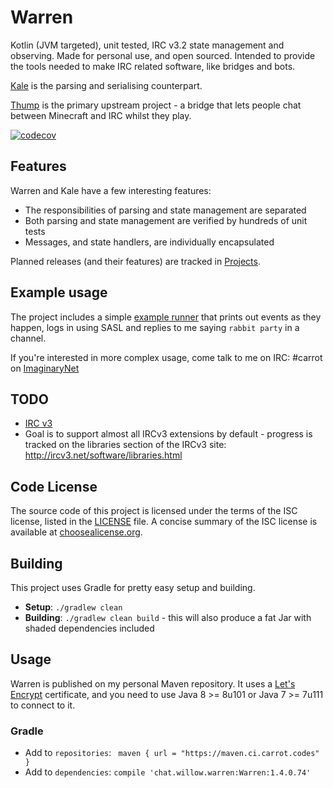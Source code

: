 # Warren

Kotlin (JVM targeted), unit tested, IRC v3.2 state management and observing. Made for personal use, and open sourced. Intended to provide the tools needed to make IRC related software, like bridges and bots.

[Kale](https://github.com/WillowChat/Kale) is the parsing and serialising counterpart.

[Thump](https://github.com/WillowChat/Thump) is the primary upstream project - a bridge that lets people chat between Minecraft and IRC whilst they play.

[![codecov](https://codecov.io/gh/WillowChat/Warren/branch/develop/graph/badge.svg)](https://codecov.io/gh/WillowChat/Warren)

## Features

Warren and Kale have a few interesting features:

* The responsibilities of parsing and state management are separated
* Both parsing and state management are verified by hundreds of unit tests
* Messages, and state handlers, are individually encapsulated

Planned releases (and their features) are tracked in [Projects](https://github.com/WillowChat/Warren/projects).

## Example usage

The project includes a simple [example runner](https://github.com/WillowChat/Warren/blob/develop/src/main/kotlin/chat/willow/warren/WarrenRunner.kt) that prints out events as they happen, logs in using SASL and replies to me saying `rabbit party` in a channel.

If you're interested in more complex usage, come talk to me on IRC: #carrot on [ImaginaryNet](http://imaginarynet.uk/)

## TODO

* [IRC v3](http://ircv3.net/irc/)
 * Goal is to support almost all IRCv3 extensions by default - progress is tracked on the libraries section of the IRCv3 site: http://ircv3.net/software/libraries.html

## Code License
The source code of this project is licensed under the terms of the ISC license, listed in the [LICENSE](LICENSE.md) file. A concise summary of the ISC license is available at [choosealicense.org](http://choosealicense.com/licenses/isc/).

## Building
This project uses Gradle for pretty easy setup and building.

* **Setup**: `./gradlew clean`
* **Building**: `./gradlew clean build` - this will also produce a fat Jar with shaded dependencies included

## Usage

Warren is published on my personal Maven repository. It uses a [Let's Encrypt](https://letsencrypt.org/) certificate, and you need to use Java 8 >= 8u101 or Java 7 >= 7u111 to connect to it.

### Gradle

* Add to `repositories`: ` maven { url = "https://maven.ci.carrot.codes" }`
* Add to `dependencies`: `compile 'chat.willow.warren:Warren:1.4.0.74'`
